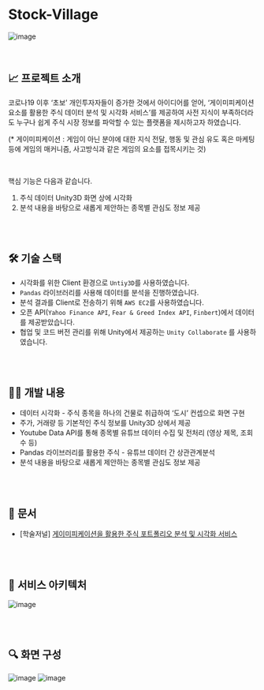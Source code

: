 # Stock-Village
![image](https://user-images.githubusercontent.com/78673570/181470730-a0291a27-c51d-4b51-a175-f1821f6ed6d7.png)

<br>

## 📈 프로젝트 소개
코로나19 이후 ‘초보’ 개인투자자들이 증가한 것에서 아이디어를 얻어, ‘게이미피케이션 요소를 활용한 주식 데이터 분석 및 시각화 서비스’를 제공하여 사전 지식이 부족하더라도 누구나 쉽게 주식 시장 정보를 파악할 수 있는 플랫폼을 제시하고자 하였습니다.

(* 게이미피케이션 : 게임이 아닌 분야에 대한 지식 전달, 행동 및 관심 유도 혹은 마케팅 등에 게임의 매커니즘, 사고방식과 같은 게임의 요소를 접목시키는 것)

<br>

핵심 기능은 다음과 같습니다.
1. 주식 데이터 Unity3D 화면 상에 시각화
2. 분석 내용을 바탕으로 새롭게 제안하는 종목별 관심도 정보 제공

<br><br>

##  🛠 기술 스택
- 시각화를 위한 Client 환경으로 `Untiy3D`를 사용하였습니다.
- `Pandas` 라이브러리를 사용해 데이터를 분석을 진행하였습니다.
- 분석 결과를 Client로 전송하기 위해 `AWS EC2`를 사용하였습니다.
- 오픈 API(`Yahoo Finance API`, `Fear & Greed Index API`, `Finbert`)에서 데이터를 제공받았습니다.
- 협업 및 코드 버전 관리를 위해 Unity에서 제공하는 `Unity Collaborate` 를 사용하였습니다.

<br><br>

## 👩‍💻 개발 내용
- 데이터 시각화 - 주식 종목을 하나의 건물로 취급하여 ‘도시’ 컨셉으로 화면 구현
- 주가, 거래량 등 기본적인 주식 정보를 Unity3D 상에서 제공
- Youtube Data API를 통해 종목별 유튜브 데이터 수집 및 전처리 (영상 제목, 조회수 등)
- Pandas 라이브러리를 활용한 주식 - 유튜브 데이터 간 상관관계분석
- 분석 내용을 바탕으로 새롭게 제안하는 종목별 관심도 정보 제공

<br><br>

## 📑 문서
- [학술저널] [게이미피케이션을 활용한 주식 포트폴리오 분석 및 시각화 서비스](https://www.dbpia.co.kr/journal/articleDetail?nodeId=NODE11026767)

<br><br>

## 🧩 서비스 아키텍처
![image](https://user-images.githubusercontent.com/78673570/181473339-7497e66b-14b5-4bc0-a47b-8fdf7933e47d.png)

<br><br>

## 🔍 화면 구성
![image](https://user-images.githubusercontent.com/78673570/181473547-7f5f271b-6556-4eed-8e64-c346167e45ca.png)
![image](https://user-images.githubusercontent.com/78673570/181473670-dc12ad9d-57db-4f64-bdb4-5e17d83dcd3c.png)
